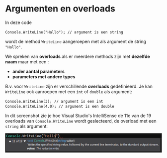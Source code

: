 # Argumenten en overloads

In deze code

```
Console.WriteLine("Hallo"); // argument is een string
```

wordt de method `WriteLine` aangeroepen met als argument de string `"Hallo"`.

We spreken van **overloads** als er meerdere methods zijn met **dezelfde naam**
maar met een :

- **ander aantal parameters**
- **parameters met andere types**

B.v. voor `WriteLine` zijn er verschillende **overloads** gedefinieerd.
Je kan `WriteLine` ook aanroepen met een `int` of `double` als argument:

```
Console.WriteLine(3); // argument is een int
Console.WriteLine(4.0); // argument is een double
```

In dit screenshot zie je hoe Visual Studio's IntelliSense de 11e van de 19 
overloads van `Console.WriteLine` wordt geslecteerd, de overload met een 
`string` als argument:

![Method Overloads in VS](img/MethodOverloadsInVS.png)
